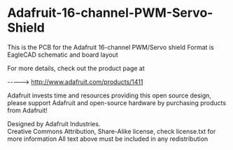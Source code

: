Adafruit-16-channel-PWM-Servo-Shield
====================================
This is the PCB for the Adafruit 16-channel PWM/Servo shield
Format is EagleCAD schematic and board layout

For more details, check out the product page at

-----> http://www.adafruit.com/products/1411

Adafruit invests time and resources providing this open source design, 
please support Adafruit and open-source hardware by purchasing 
products from Adafruit!

Designed by Adafruit Industries.  
Creative Commons Attribution, Share-Alike license, check license.txt for more information
All text above must be included in any redistribution